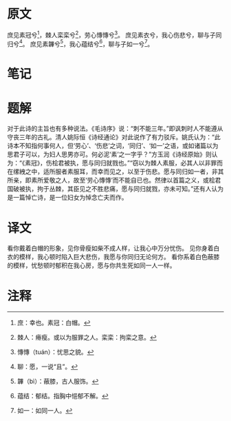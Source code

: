# 原文
庶见素冠兮[^1]，棘人栾栾兮[^2]，劳心慱慱兮[^3]。
庶见素衣兮，我心伤悲兮，聊与子同归兮[^4]。
庶见素韠兮[^5]，我心蕴结兮[^6]，聊与子如一兮[^7]。
# 笔记

# 题解
对于此诗的主旨也有多种说法。《毛诗序》说：“刺不能三年。”即讽刺时人不能遵从守丧三年的古礼。清人姚际恒《诗经通论》对此说作了有力驳斥。姚氏认为：“此诗本不知指何事何人，但‘劳心’、‘伤悲’之词，‘同归’、‘如一’之语，或如诸篇以为思君子可以，为妇人思男亦可。何必泥‘素’之一字乎？”方玉润《诗经原始》则认为：“《素冠》，伤桧君被执，愿与同归就戮也。”“窃以为棘人素服，必其人以非罪而在缧絏之中，适所服者素服耳，而幸而见之，以至于伤悲。愿与同归如一者，非其所亲，即素所爱敬之人，故至‘劳心慱慱’而不能自已也。然律以首篇之义，或桧君国破被执，拘于丛棘，其臣见之不胜悲痛，愿与同归就戮，亦未可知。”还有人认为是一篇悼亡诗，是一位妇女为悼念亡夫而作。
# 译文
看你戴着白帽的形象，见你骨瘦如柴不成人样，让我心中万分忧伤。
见你身着白衣的模样，我心顿时陷入巨大悲伤，我愿与你同归无论何方。
看你系着白色蔽膝的模样，忧愁顿时郁积在我心房，愿与你共生死如同一人一样。
# 注释

[^1]: 庶：幸也。素冠：白帽。
[^2]: 棘人：瘠瘦。或以为服罪之人。栾栾：拘栾之意。
[^3]: 慱慱（tuán）：忧思之貌。
[^4]: 聊：愿，一说“且”。
[^5]: 韠（bì）：蔽膝，古人服饰。
[^6]: 蕴结：郁结。指胸中悒郁不解。
[^7]: 如一：如同一人。